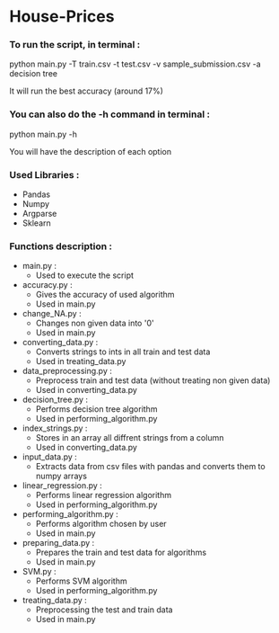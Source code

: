 # House-Prices


<h3> To run the script, in terminal : </h3>

<p> python main.py -T train.csv -t test.csv -v sample_submission.csv -a decision tree </p>

<p> It will run the best accuracy (around 17%) </p>



<h3> You can also do the -h command in terminal : </h3>

<p> python main.py -h </p>

<p> You will have the description of each option </p>

<h3> Used Libraries : </h3>
<ul>
<li> Pandas </li>
<li> Numpy </li>
<li> Argparse </li>
<li> Sklearn </li>
</ul>


<h3> Functions description : </h3>
<ul>
	<li> 
		main.py :
		<ul>
		<li> Used to execute the script </li>
		</ul>
	</li>
	<li> 
		accuracy.py : 
		<ul>
		<li> Gives the accuracy of used algorithm </li>
		<li> Used in main.py </li>
		</ul>
	</li>
	<li> 
		change_NA.py : 
		<ul>
		 <li> Changes non given data into '0' </li>
     <li> Used in main.py </li>
		</ul>
	</li>
	<li> 
		converting_data.py : 
		<ul>
		<li> Converts strings to ints in all train and test data </li> 
        	<li> Used in treating_data.py </li> 
		</ul>
	</li>
	<li> 
		data_preprocessing.py : 
		<ul>
		<li> Preprocess train and test data (without treating non given data) </li> 
        	<li> Used in converting_data.py </li> 
		</ul>
	</li>
	<li> 
		decision_tree.py : 
		<ul>
		<li> Performs decision tree algorithm </li> 
        	<li> Used in performing_algorithm.py </li> 
		</ul>
	</li>
  	<li> 
		index_strings.py :
		<ul>
		<li> Stores in an array all diffrent strings from a column </li> 
		<li> Used in converting_data.py </li> 
		</ul>
	</li>
	<li> 
		input_data.py : 
		<ul>
		<li> Extracts data from csv files with pandas and converts them to numpy arrays </li> 
		</ul>
	</li>
	<li> 
		linear_regression.py : 
		<ul>
		<li> Performs linear regression algorithm </li> 
        	<li> Used in performing_algorithm.py </li> 
		</ul>
	</li>
	<li> 
		performing_algorithm.py : 
		<ul>
		<li> Performs algorithm chosen by user </li> 
		<li> Used in main.py </li> 
		</ul>
	</li>
	<li> 
		preparing_data.py :
		<ul>
		<li> Prepares the train and test data for algorithms </li> 
		<li> Used in main.py </li> 
		</ul>
	</li>
  <li> 
	  SVM.py : 
	  <ul>
	  <li> Performs SVM algorithm </li> 
    <li> Used in performing_algorithm.py </li> 
		</ul>
	</li>
	<li> 
		treating_data.py : 
		<ul>
		<li> Preprocessing the test and train data </li> 
		<li> Used in main.py </li> 
		</ul>
	</li>
</ul>
